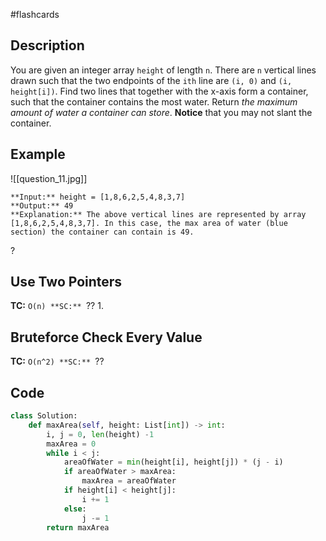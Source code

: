 #flashcards 
## Description
You are given an integer array `height` of length `n`. There are `n` vertical lines drawn such that the two endpoints of the `ith` line are `(i, 0)` and `(i, height[i])`.
Find two lines that together with the x-axis form a container, such that the container contains the most water.
Return _the maximum amount of water a container can store_.
**Notice** that you may not slant the container.
## Example
![[question_11.jpg]]
```
**Input:** height = [1,8,6,2,5,4,8,3,7]
**Output:** 49
**Explanation:** The above vertical lines are represented by array [1,8,6,2,5,4,8,3,7]. In this case, the max area of water (blue section) the container can contain is 49.
```
?
## Use Two Pointers
**TC:** ``O(n)
**SC:** ``?? 
1. 
## Bruteforce Check Every Value
**TC:** ``O(n^2)
**SC:** ``?? 
## Code
```python
class Solution:
    def maxArea(self, height: List[int]) -> int:
        i, j = 0, len(height) -1
        maxArea = 0
        while i < j:
            areaOfWater = min(height[i], height[j]) * (j - i)
            if areaOfWater > maxArea:
                maxArea = areaOfWater
            if height[i] < height[j]:
                i += 1
            else:
                j -= 1
        return maxArea
```


